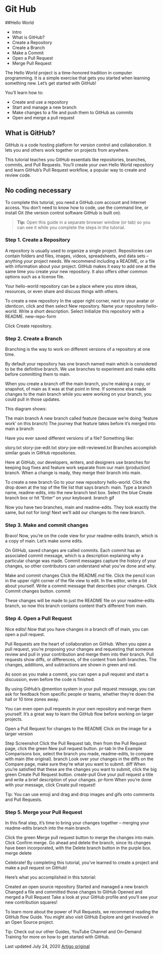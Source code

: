 # Git Hub

##Hello World

- Intro
- What is GitHub?
- Create a Repository
- Create a Branch
- Make a Commit
- Open a Pull Request
- Merge Pull Request

The Hello World project is a time-honored tradition in computer programming. It is a simple exercise that gets you started when learning something new. Let’s get started with GitHub!

You’ll learn how to:

- Create and use a repository
- Start and manage a new branch
- Make changes to a file and push them to GitHub as commits
- Open and merge a pull request

## What is GitHub?

GitHub is a code hosting platform for version control and collaboration. It lets you and others work together on projects from anywhere.

This tutorial teaches you GitHub essentials like repositories, branches, commits, and Pull Requests. You’ll create your own Hello World repository and learn GitHub’s Pull Request workflow, a popular way to create and review code.

## No coding necessary

To complete this tutorial, you need a GitHub.com account and Internet access. You don’t need to know how to code, use the command line, or install Git (the version control software GitHub is built on).

> **Tip:** Open this guide in a separate browser window (or tab) so you can see it while you complete the steps in the tutorial.

### Step 1. Create a Repository

A repository is usually used to organize a single project. Repositories can contain folders and files, images, videos, spreadsheets, and data sets – anything your project needs. We recommend including a README, or a file with information about your project. GitHub makes it easy to add one at the same time you create your new repository. It also offers other common options such as a license file.

Your hello-world repository can be a place where you store ideas, resources, or even share and discuss things with others.

To create a new repository
In the upper right corner, next to your avatar or identicon, click  and then select New repository.
Name your repository hello-world.
Write a short description.
Select Initialize this repository with a README.
new-repo-form

Click Create repository.

### Step 2. Create a Branch
Branching is the way to work on different versions of a repository at one time.

By default your repository has one branch named main which is considered to be the definitive branch. We use branches to experiment and make edits before committing them to main.

When you create a branch off the main branch, you’re making a copy, or snapshot, of main as it was at that point in time. If someone else made changes to the main branch while you were working on your branch, you could pull in those updates.

This diagram shows:

The main branch
A new branch called feature (because we’re doing ‘feature work’ on this branch)
The journey that feature takes before it’s merged into main
a branch

Have you ever saved different versions of a file? Something like:

story.txt
story-joe-edit.txt
story-joe-edit-reviewed.txt
Branches accomplish similar goals in GitHub repositories.

Here at GitHub, our developers, writers, and designers use branches for keeping bug fixes and feature work separate from our main (production) branch. When a change is ready, they merge their branch into main.

To create a new branch
Go to your new repository hello-world.
Click the drop down at the top of the file list that says branch: main.
Type a branch name, readme-edits, into the new branch text box.
Select the blue Create branch box or hit “Enter” on your keyboard.
branch gif

Now you have two branches, main and readme-edits. They look exactly the same, but not for long! Next we’ll add our changes to the new branch.

### Step 3. Make and commit changes

Bravo! Now, you’re on the code view for your readme-edits branch, which is a copy of main. Let’s make some edits.

On GitHub, saved changes are called commits. Each commit has an associated commit message, which is a description explaining why a particular change was made. Commit messages capture the history of your changes, so other contributors can understand what you’ve done and why.

Make and commit changes
Click the README.md file.
Click the  pencil icon in the upper right corner of the file view to edit.
In the editor, write a bit about yourself.
Write a commit message that describes your changes.
Click Commit changes button.
commit

These changes will be made to just the README file on your readme-edits branch, so now this branch contains content that’s different from main.


### Step 4. Open a Pull Request

Nice edits! Now that you have changes in a branch off of main, you can open a pull request.

Pull Requests are the heart of collaboration on GitHub. When you open a pull request, you’re proposing your changes and requesting that someone review and pull in your contribution and merge them into their branch. Pull requests show diffs, or differences, of the content from both branches. The changes, additions, and subtractions are shown in green and red.

As soon as you make a commit, you can open a pull request and start a discussion, even before the code is finished.

By using GitHub’s @mention system in your pull request message, you can ask for feedback from specific people or teams, whether they’re down the hall or 10 time zones away.

You can even open pull requests in your own repository and merge them yourself. It’s a great way to learn the GitHub flow before working on larger projects.

Open a Pull Request for changes to the README
Click on the image for a larger version

Step	Screenshot
Click the  Pull Request tab, then from the Pull Request page, click the green New pull request button.	pr-tab
In the Example Comparisons box, select the branch you made, readme-edits, to compare with main (the original).	branch
Look over your changes in the diffs on the Compare page, make sure they’re what you want to submit.	diff
When you’re satisfied that these are the changes you want to submit, click the big green Create Pull Request button.	create-pull
Give your pull request a title and write a brief description of your changes.	pr-form
When you’re done with your message, click Create pull request!

Tip: You can use emoji and drag and drop images and gifs onto comments and Pull Requests.

### Step 5. Merge your Pull Request

In this final step, it’s time to bring your changes together – merging your readme-edits branch into the main branch.

Click the green Merge pull request button to merge the changes into main.
Click Confirm merge.
Go ahead and delete the branch, since its changes have been incorporated, with the Delete branch button in the purple box.
merge delete

Celebrate!
By completing this tutorial, you’ve learned to create a project and make a pull request on GitHub!

Here’s what you accomplished in this tutorial:

Created an open source repository
Started and managed a new branch
Changed a file and committed those changes to GitHub
Opened and merged a Pull Request
Take a look at your GitHub profile and you’ll see your new contribution squares!

To learn more about the power of Pull Requests, we recommend reading the GitHub flow Guide. You might also visit GitHub Explore and get involved in an Open Source project.

Tip: Check out our other Guides, YouTube Channel and On-Demand Training for more on how to get started with GitHub.

Last updated July 24, 2020
[Artigo original](https://guides.github.com/activities/hello-world/)